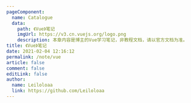 ```yaml
---
pageComponent:
  name: Catalogue
  data:
    path: 《Vue》笔记
    imgUrl: https://v3.cn.vuejs.org/logo.png
    description: 本章内容是博主的Vue学习笔记，非教程文档，请以官方文档为准。
title: 《Vue》笔记
date: 2021-02-04 12:16:12
permalink: /note/vue
article: false
comment: false
editLink: false
author:
  name: Leiloloaa
  link: https://github.com/Leiloloaa
---
```

